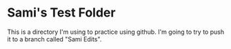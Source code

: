 # Sami's Test Folder

This is a directory I'm using to practice using github. I'm going to try to push it to a branch called "Sami Edits".

